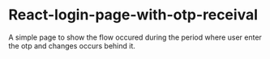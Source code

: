 # React-login-page-with-otp-receival
 A simple page to show the flow occured during the period where user enter the otp and changes occurs behind it. 
